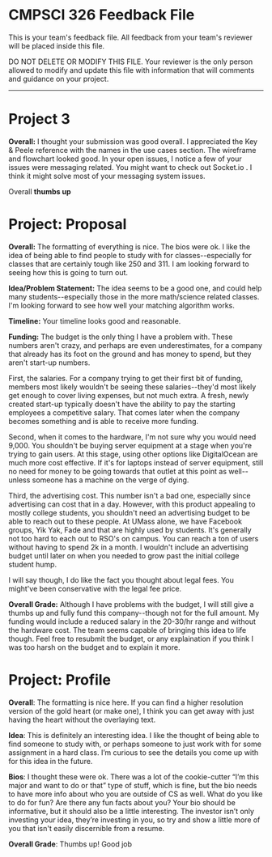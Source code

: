 # CMPSCI 326 Feedback File

This is your team's feedback file. All feedback from your team's
reviewer will be placed inside this file.

DO NOT DELETE OR MODIFY THIS FILE. Your reviewer is the only person
allowed to modify and update this file with information that will
comments and guidance on your project.
***


# Project 3

**Overall:** I thought your submission was good overall. I appreciated the Key & Peele reference with the names in the use cases section. The wireframe and flowchart looked good. In your open issues, I notice a few of your issues were messaging related. You might want to check out Socket.io . I think it might solve most of your messaging system issues.

Overall **thumbs up**

# Project: Proposal

**Overall:**  The formatting of everything is nice. The bios were ok. I like the idea of being able to find people to study with for classes--especially for classes that are certainly tough like 250 and 311. I am looking forward to seeing how this is going to turn out. 

**Idea/Problem Statement:** The idea seems to be a good one, and could help many students--especially those in the more math/science related classes. I'm looking forward to see how well your matching algorithm works. 

**Timeline:** Your timeline looks good and reasonable.

**Funding:** The budget is the only thing I have a problem with. These numbers aren't crazy, and perhaps are even underestimates, for a company that already has its foot on the ground and has money to spend, but they aren't start-up numbers. 

First, the salaries. For a company trying to get their first bit of funding, members most likely wouldn't be seeing these salaries--they'd most likely get enough to cover living expenses, but not much extra. A fresh, newly created start-up typically doesn't have the ability to pay the starting employees a competitive salary. That comes later when the company becomes something and is able to receive more funding. 

Second, when it comes to the hardware, I'm not sure why you would need 9,000. You shouldn't be buying server equipment at a stage when you're trying to gain users. At this stage, using other options like DigitalOcean are much more cost effective. If it's for laptops instead of server equipment, still no need for money to be going towards that outlet at this point as well--unless someone has a machine on the verge of dying. 

Third, the advertising cost. This number isn't a bad one, especially since advertising can cost that in a day. However, with this product appealing to mostly college students, you shouldn't need an advertising budget to be able to reach out to these people. At UMass alone, we have Facebook groups, Yik Yak, Fade and that are highly used by students. It's generally not too hard to each out to RSO's on campus. You can reach a ton of users without having to spend 2k in a month. I wouldn't include an advertising budget until later on when you needed to grow past the initial college student hump.

I will say though, I do like the fact you thought about legal fees. You might've been conservative with the legal fee price.

**Overall Grade:** Although I have problems with the budget, I will still give a thumbs up and fully fund this company--though not for the full amount. My funding would include a reduced salary in the 20-30/hr range and without the hardware cost. The team seems capable of bringing this idea to life though. Feel free to resubmit the budget, or any explaination if you think I was too harsh on the budget and to explain it more.


# Project: Profile

**Overall**: The formatting is nice here. If you can find a higher resolution version of the gold heart (or make one), I think you can get away with just having the heart without the overlaying text.

**Idea**: This is definitely an interesting idea. I like the thought of being able to find someone to study with, or perhaps someone to just work with for some assignment in a hard class. I’m curious to see the details you come up with for this idea in the future.

**Bios**: I thought these were ok. There was a lot of the cookie-cutter “I’m this major and want to do or that” type of stuff, which is fine, but the bio needs to have more info about who you are outside of CS as well. What do you like to do for fun? Are there any fun facts about you? Your bio should be informative, but it should also be a little interesting. The investor isn’t only investing your idea, they’re investing in you, so try and show a little more of you that isn't easily discernible from a resume.

**Overall Grade**: Thumbs up! Good job

